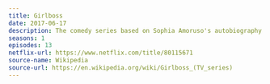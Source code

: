 ```yaml
---
title: Girlboss
date: 2017-06-17
description: The comedy series based on Sophia Amoruso's autobiography received mixed reviews. 
seasons: 1
episodes: 13
netflix-url: https://www.netflix.com/title/80115671
source-name: Wikipedia  
source-url: https://en.wikipedia.org/wiki/Girlboss_(TV_series)
---
```


